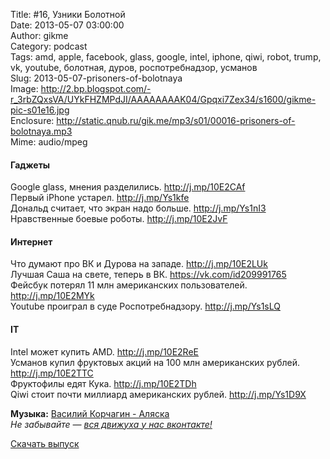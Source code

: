 Title: #16, Узники Болотной  
Date: 2013-05-07 03:00:00  
Author: gikme  
Category: podcast  
Tags: amd, apple, facebook, glass, google, intel, iphone, qiwi, robot, trump, vk, youtube, болотная, дуров, роспотребнадзор, усманов  
Slug: 2013-05-07-prisoners-of-bolotnaya  
Image: http://2.bp.blogspot.com/-r_3rbZQxsVA/UYkFHZMPdJI/AAAAAAAAK04/Gpqxi7Zex34/s1600/gikme-pic-s01e16.jpg  
Enclosure: http://static.qnub.ru/gik.me/mp3/s01/00016-prisoners-of-bolotnaya.mp3  
Mime: audio/mpeg

#### Гаджеты

Google glass, мнения разделились. <http://j.mp/10E2CAf>  
Первый iPhone устарел. <http://j.mp/Ys1kfe>  
Дональд считает, что экран надо больше. <http://j.mp/Ys1nI3>  
Нравственные боевые роботы. <http://j.mp/10E2JvF>

#### Интернет

Что думают про ВК и Дурова на западе. <http://j.mp/10E2LUk>  
Лучшая Саша на свете, теперь в ВК. <https://vk.com/id209991765>  
Фейсбук потерял 11 млн американских пользователей.  
<http://j.mp/10E2MYk>  
Youtube проиграл в суде Роспотребнадзору. <http://j.mp/Ys1sLQ>

#### IT

Intel может купить AMD. <http://j.mp/10E2ReE>  
Усманов купил фруктовых акций на 100 млн американских рублей.  
<http://j.mp/10E2TTC>  
Фруктофилы едят Кука. <http://j.mp/10E2TDh>  
Qiwi стоит почти миллиард американских рублей. <http://j.mp/Ys1D9X>

**Музыка:** [Василий Корчагин - Аляска](http://vk.com/bacc3)  
*Не забывайте — [вся движуха у нас вконтакте!](http://vk.com/gikme)*

[Скачать выпуск](http://static.qnub.ru/gik.me/mp3/s01/00016-prisoners-of-bolotnaya.mp3)

